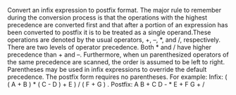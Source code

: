 Convert an infix expression to postfix format. The major rule to remember during the conversion process is that the operations with the highest precedence are converted first 
and that after a portion of an expression has been converted to postfix it is to be treated as a single operand.These operations are denoted by the usual operators, +, –, *, and /, 
respectively. There are two levels of operator precedence. Both * and / have higher precedence than + and –. Furthermore, when un parenthesized operators of the same precedence are 
scanned, the order is assumed to be left to right. Parentheses may be used in infix expressions to override the default precedence. The postfix form requires no parentheses.
For example: 
Infix: ( ( A + B ) * ( C - D ) + E ) / ( F + G ) .
Postfix: A B + C D - * E + F G + /

